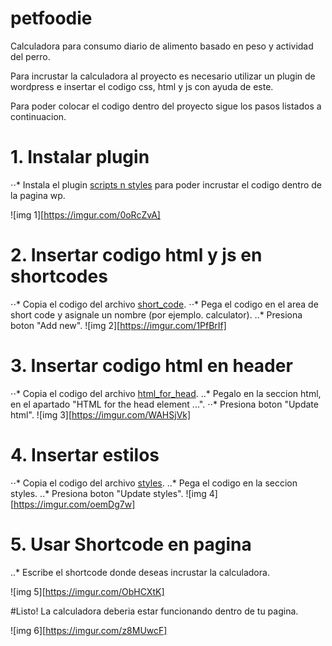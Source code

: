 # petfoodie
Calculadora para consumo diario de alimento basado en peso y actividad del perro.

Para incrustar la calculadora al proyecto es necesario utilizar un plugin de wordpress e insertar el codigo css, html y js con ayuda de este.

Para poder colocar el codigo dentro del proyecto sigue los pasos listados a continuacion.

# 1. Instalar plugin

⋅⋅* Instala el plugin [scripts n styles](https://wordpress.org/plugins/scripts-n-styles/) para poder incrustar el codigo dentro de la pagina wp. 

![img 1][https://imgur.com/0oRcZvA]

# 2. Insertar codigo html y js en shortcodes

⋅⋅*  Copia el codigo del archivo [short_code](https://github.com/David1906/petfoodie/blob/master/short_code).
⋅⋅*  Pega el codigo en el area de short code y asignale un nombre (por ejemplo. calculator).
..* Presiona boton "Add new".
![img 2][https://imgur.com/1PfBrIf]

# 3. Insertar codigo html en header

⋅⋅* Copia el codigo del archivo [html_for_head](https://github.com/David1906/petfoodie/blob/master/html_for_head).
..* Pegalo en la seccion html, en el apartado "HTML for the head element ...".
⋅⋅* Presiona boton "Update html".
![img 3][https://imgur.com/WAHSjVk]

# 4. Insertar estilos

⋅⋅* Copia el codigo del archivo [styles](https://github.com/David1906/petfoodie/blob/master/styles).
..* Pega el codigo en la seccion styles.
..* Presiona boton "Update styles".
![img 4][https://imgur.com/oemDg7w]

# 5. Usar Shortcode en pagina

..* Escribe el shortcode donde deseas incrustar la calculadora.

![img 5][https://imgur.com/ObHCXtK]

#Listo! La calculadora deberia estar funcionando dentro de tu pagina.

![img 6][https://imgur.com/z8MUwcF]
